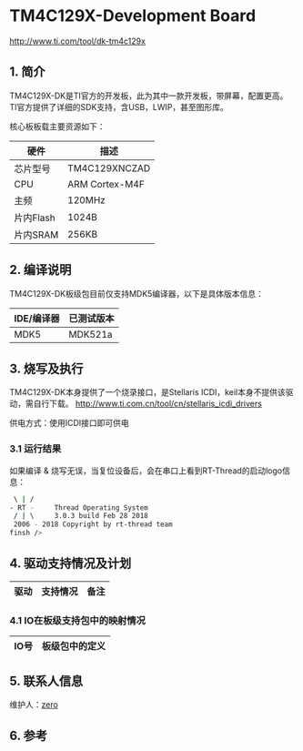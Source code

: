 # TM4C129X-Development Board
http://www.ti.com/tool/dk-tm4c129x

## 1. 简介

TM4C129X-DK是TI官方的开发板，此为其中一款开发板，带屏幕，配置更高。
TI官方提供了详细的SDK支持，含USB，LWIP，甚至图形库。

核心板板载主要资源如下：

| 硬件 | 描述 |
| -- | -- |
|芯片型号| TM4C129XNCZAD |
|CPU| ARM Cortex-M4F |
|主频| 120MHz |
|片内Flash| 1024B |
|片内SRAM| 256KB |


## 2. 编译说明

TM4C129X-DK板级包目前仅支持MDK5编译器，以下是具体版本信息：

| IDE/编译器 | 已测试版本                   |
| ---------- | ---------------------------- |
| MDK5       | MDK521a                      |


## 3. 烧写及执行

TM4C129X-DK本身提供了一个烧录接口，是Stellaris ICDI，keil本身不提供该驱动，需自行下载。
http://www.ti.com.cn/tool/cn/stellaris_icdi_drivers

供电方式：使用ICDI接口即可供电

### 3.1 运行结果

如果编译 & 烧写无误，当复位设备后，会在串口上看到RT-Thread的启动logo信息：

```bash
 \ | /
- RT -     Thread Operating System
 / | \     3.0.3 build Feb 28 2018
 2006 - 2018 Copyright by rt-thread team
finsh />

```

## 4. 驱动支持情况及计划

| 驱动 | 支持情况  |  备注  |
| ------ | ----  | :------:  |

### 4.1 IO在板级支持包中的映射情况

| IO号 | 板级包中的定义 |
| -- | -- |

## 5. 联系人信息

维护人：[zero](https://github.com/Zero-Sky)

## 6. 参考


